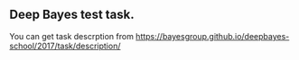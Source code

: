 ## Deep Bayes test task.  
You can get task descrption from https://bayesgroup.github.io/deepbayes-school/2017/task/description/
